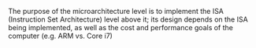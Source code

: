The purpose of the microarchitecture level is to implement the ISA (Instruction Set Architecture) level above it; its design depends on the ISA being implemented, as well as the cost and performance goals of the computer (e.g. ARM vs. Core i7)
